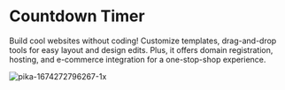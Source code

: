 # Countdown Timer

Build cool websites without coding! Customize templates, drag-and-drop tools for easy layout and design edits. Plus, it offers domain registration, hosting, and e-commerce integration for a one-stop-shop experience.

![pika-1674272796267-1x](https://user-images.githubusercontent.com/122555029/213841501-5e0a808c-6d1d-439f-94e1-e05623272b13.png)

